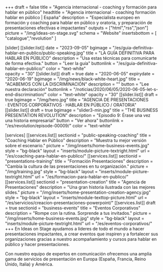 +++
draft		 			= false
title 					= "Agencia internacional - coaching y formación para hablar en público"
headtitle 			= "Agencia internacional - coaching formación hablar en público | España"
description		= "Especialista europeo en formación y coaching para hablar en público y oratoria, y preparación de presentaciones efectivas e impactantes"
outputs				= ["html","rss","json"]
picture				= "/img/ideas-on-stage.svg"
schema				= "Website"
insertsbottom	= [ "catalogue","revolution" ]

[slider]
	[[slider.list]]
		date				= "2023-09-05"
		bgimage 		= "/es/guia-definitiva-hablar-en-publico/public-speaking.jpg"
		title 				= "LA GUÍA DEFINITIVA PARA HABLAR EN PÚBLICO"
		description = "Usa estas técnicas para comunicarte de forma efectiva."
		button 			= "Leer la guía"
		buttonlink		= "/es/guia-definitiva-hablar-en-publico/"
		color				= "text-white"	
		opacity			= "30"
	[[slider.list]]
		draft				= true
		date				= "2020-06-05"
		expirydate	= "2020-06-19"
		bgimage			= "/img/news/black-white-heart.jpg"
		title				= "ACABEMOS CON LA DISCRIMINACIÓN"
		description	= ""
		button			= "Lee nuestra declaración"
		buttonlink		= "/noticias/2020/06/05/2020-06-05-let-s-end-discrimination/"
		color				= "text-white"
		opacity			= "30"
	[[slider.list]]
		draft				= true
		bgimage 		= "/img/hero.jpg"
		title 				= "AGENCIA DE PRESENTACIONES · EVENTOS CORPORATIVOS · HABLAR EN PÚBLICO / ORATORIA"
	[[slider.list]]
		draft				= true
		bgimage 		= "slider3-min.jpg"
		title 				= "THE BUSINESS PRESENTATION REVOLUTION"
		description = "Episodio 9: Érase una vez una historia empresarial"
		button 			= "Ver ahora"
		buttonlink		= "/es/revolution/episode-00009/"
		color 				= "text-white"	

[services]
	[[services.list]]
		sectionid		= "public-speaking-coaching"
		title				= "Coaching Hablar en Público"
		description	= "Muestra tu mejor versión sobre el escenario."
		picture			= "/img/inserts/home-business-events.jpg"
		style				= "bg-black"
		layout				= "inserts/module-picture-textright.html"
		url					= "/es/coaching-para-hablar-en-publico/"
	[[services.list]]
		sectionid		= "presentations-training"
		title				= "Formación Presentaciones"
		description	= "Cambia la cultura de las presentaciones en tu organización."
		picture			= "/img/training.jpg"
		style				= "bg-black"
		layout				= "inserts/module-picture-textright.html"
		url					= "/es/formacion-para-hablar-en-publico/"
	[[services.list]]
		sectionid		= "presentation-creation"
		title				= "Agencia de Presentaciones"
		description	= "Una gran historia ilustrada con las mejores slides."
		picture			= "/img/inserts/home-presentation-creation-agency.jpg"
		style				= "bg-black"
		layout				= "inserts/module-texttop-picture.html"
		url					= "/es/servicios/creacion-presentaciones-powerpoint/"
	[[services.list]]
		draft 			= true
		sectionid		= "business-events"
		title				= "Eventos Corporativos"
		description	= "Rompe con la rutina. Sorprende a tus invitados."
		picture			= "/img/inserts/home-business-events.jpg"
		style				= "bg-black"
		layout				= "inserts/module-picture-textright.html"
		url					= "/es/eventos-corporativos/"
+++
En Ideas on Stage ayudamos a líderes de todo el mundo a hacer presentaciones impactantes, a crear eventos que inspiren y a fortalecer sus organizaciones gracias a nuestro acompañamiento y cursos para hablar en público y hacer presentaciones.

Con nuestro equipo de expertos en comunicación ofrecemos una amplia gama de servicios de presentación en Europa (España, Francia, Reino Unido, Italia) y América.